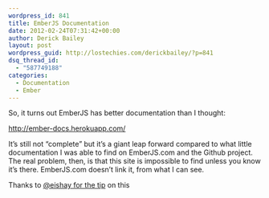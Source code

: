 ```yaml
---
wordpress_id: 841
title: EmberJS Documentation
date: 2012-02-24T07:31:42+00:00
author: Derick Bailey
layout: post
wordpress_guid: http://lostechies.com/derickbailey/?p=841
dsq_thread_id:
  - "587749188"
categories:
  - Documentation
  - Ember
---
```

So, it turns out EmberJS has better documentation than I thought:

<http://ember-docs.herokuapp.com/>

It&#8217;s still not &#8220;complete&#8221; but it&#8217;s a giant leap forward compared to what little documentation I was able to find on EmberJS.com and the Github project. The real problem, then, is that this site is impossible to find unless you know it&#8217;s there. EmberJS.com doesn&#8217;t link it, from what I can see.

Thanks to [@eishay for the tip](https://twitter.com/#!/eishay/status/172042068259123201) on this